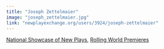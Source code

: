 ```yaml
---
title: "Joseph Zettelmaier"
image: "joseph_zettelmaier.jpg"
link: "newplayexchange.org/users/3924/joseph-zettelmaier"
---
```


[National Showcase of New Plays](/programs/national-showcase-of-new-plays), [Rolling World Premieres](/programs/rolling-world-premieres)